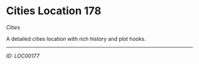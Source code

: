 # Cities Location 178

*Cities*

A detailed cities location with rich history and plot hooks.

---
*ID: LOC00177*